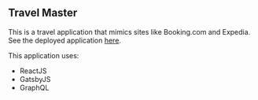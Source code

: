 ## Travel Master
This is a travel application that mimics sites like Booking.com and Expedia. See the deployed application [here](https://travel-master.netlify.app/).

This application uses:
- ReactJS
- GatsbyJS
- GraphQL